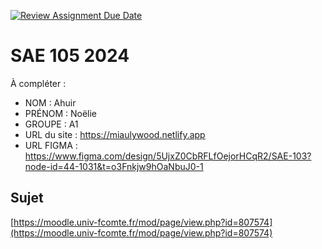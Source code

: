 [![Review Assignment Due Date](https://classroom.github.com/assets/deadline-readme-button-22041afd0340ce965d47ae6ef1cefeee28c7c493a6346c4f15d667ab976d596c.svg)](https://classroom.github.com/a/DNce7fkr)
# SAE 105 2024

À compléter :

- NOM : Ahuir
- PRÉNOM : Noëlie
- GROUPE : A1
- URL du site : https://miaulywood.netlify.app
- URL FIGMA : https://www.figma.com/design/5UjxZ0CbRFLfOejorHCqR2/SAE-103?node-id=44-1031&t=o3Fnkjw9hOaNbuJ0-1

## Sujet

[https://moodle.univ-fcomte.fr/mod/page/view.php?id=807574](https://moodle.univ-fcomte.fr/mod/page/view.php?id=807574)
